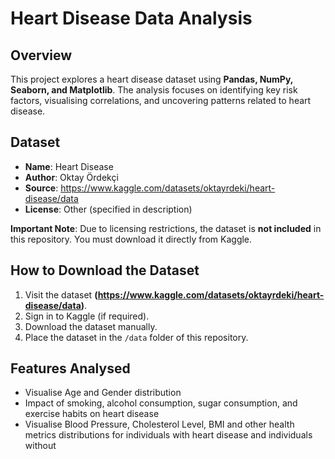 # Heart Disease Data Analysis 

## Overview
This project explores a heart disease dataset using **Pandas, NumPy, Seaborn, and Matplotlib**. The analysis focuses on identifying key risk factors, visualising correlations, and uncovering patterns related to heart disease.

## Dataset
- **Name**: Heart Disease  
- **Author**: Oktay Ördekçi  
- **Source**: https://www.kaggle.com/datasets/oktayrdeki/heart-disease/data
- **License**: Other (specified in description)

**Important Note**: Due to licensing restrictions, the dataset is **not included** in this repository. You must download it directly from Kaggle.

## How to Download the Dataset
1. Visit the dataset **(https://www.kaggle.com/datasets/oktayrdeki/heart-disease/data)**.
2. Sign in to Kaggle (if required).
3. Download the dataset manually.
4. Place the dataset in the `/data` folder of this repository.

## Features Analysed
- Visualise Age and Gender distribution 
- Impact of smoking, alcohol consumption, sugar consumption, and exercise habits on heart disease
- Visualise Blood Pressure, Cholesterol Level, BMI and other health metrics distributions for individuals with heart disease and individuals without